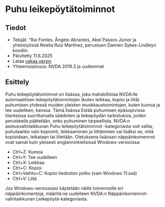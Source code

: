 # Puhu leikepöytätoiminnot


## Tiedot
* Tekijät: "Rui Fontes, Ângelo Abrantes, Abel Passos Júnior ja yhteistyössä Noelia Ruiz Martínez, perustuen Damien Sykes-Lindleyn koodiin
* Päivitetty 11.6.2025
* Lataa [vakaa versio][1]
* Yhteensopivuus: NVDA 2019.3 ja uudemmat


## Esittely
Puhu leikepöytätoiminnot on lisäosa, joka mahdollistaa NVDA:lle automaattisen leikepöytätoimintojen (kuten leikkaa, kopioi ja liitä) puhumisen yhdessä muiden yleisten muokkaustoimintojen, kuten kumoa ja tee uudelleen, kanssa.
Tämä lisäosa Estää puhumisen epäsopivissa tilanteissa suorittamalla säädinten ja leikepöydän tarkistuksia, joiden perusteella päätetään, onko puhuminen tarpeellista.
NVDA:n asetusvalintaikkunan Puhu leikepöytätoiminnot -kategoriasta voit valita, puhutaanko vain kopiointi, leikkaaminen ja liittäminen vai lisäksi se, mitä kopioidaan, leikataan tai liitetään.
Oletuksena lisäosan näppäinkomennot ovat samat kuin yleisesti englanninkielisissä Windows-versioissa:
* Ctrl+Z: Kumoa
* Ctrl+Y: Tee uudelleen
* Ctrl+X: Leikkaa
* Ctrl+C: Kopioi
* Ctrl+Vaihto+C: Kopioi tiedoston polku (vain Windows 11:ssä)
* Ctrl+V: Liitä

Jos Windows-versiossasi käytetään näille toiminnoille eri näppäinkomentoja, määritä ne uudelleen NVDA:n Näppäinkomennot-valintaikkunan Leikepöytä-kategoriasta.


[1]: https://github.com/ruifontes/clipspeak/releases/download/2025.06.13/clipspeak-2025.06.13.nvda-addon
